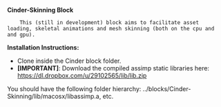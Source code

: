 
**Cinder-Skinning Block**

		This (still in development) block aims to facilitate asset loading, skeletal animations and mesh skinning (both on the cpu and and gpu). 

**Installation Instructions:**
* Clone inside the Cinder block folder.
* **[IMPORTANT]**: Download the compiled assimp static libraries here:  https://dl.dropbox.com/u/29102565/lib/lib.zip

You should have the following folder hierarchy: ../blocks/Cinder-Skinning/lib/macosx/libassimp.a, etc.